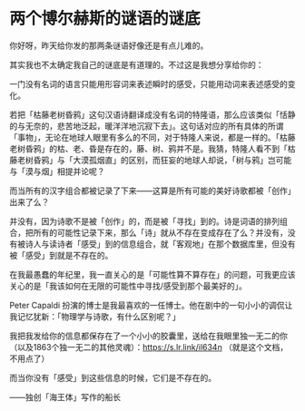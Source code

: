 # 两个博尔赫斯的谜语的谜底

你好呀，昨天给你发的那两条谜语好像还是有点儿难的。

其实我也不太确定我自己的谜底是有道理的。不过这是我想分享给你的：

一门没有名词的语言只能用形容词来表述瞬时的感受，只能用动词来表述感受的变化。

若把「枯藤老树昏鸦」这句汉语诗翻译成没有名词的特隆语，那么应该类似「恬静的与无奈的，悲苦地泛起，暖洋洋地沉寂下去」。这句话对应的所有具体的所谓「事物」，无论在地球人眼里有多么的不同，对于特隆人来说，都是一样的。「枯藤老树昏鸦」的枯、老、昏是存在的，藤、树、鸦并不是。我猜，特隆人看不到「枯藤老树昏鸦」与「大漠孤烟直」的区别，而狂妄的地球人却说，「树与鸦」岂可能与「漠与烟」相提并论呢？

而当所有的汉字组合都被记录了下来——这算是所有可能的美好诗歌都被「创作」出来了么？

并没有，因为诗歌不是被「创作」的，而是被「寻找」到的。诗是词语的排列组合，把所有的可能性记录下来，那么「诗」就从不存在变成存在了么？并没有，没有被诗人与读诗者「感受」到的信息组合，就「客观地」在那个数据库里，但没有被「感受」到就是不存在的。

在我最愚蠢的年纪里，我一直关心的是「可能性算不算存在」的问题，可我更应该关心的是「我该如何在无限的可能性中寻找/感受到那个最美好的」。

Peter Capaldi 扮演的博士是我最喜欢的一任博士。他在剧中的一句小小的调侃让我记忆犹新：「物理学与诗歌，有什么区别呢？」

我把我发给你的信息都保存在了一个小小的胶囊里，送给在我眼里独一无二的你（以及1863个独一无二的其他灵魂）：https://s.lr.link/il634n （就是这个文档，不用点了）

而当你没有「感受」到这些信息的时候，它们是不存在的。

——独创「海王体」写作的船长